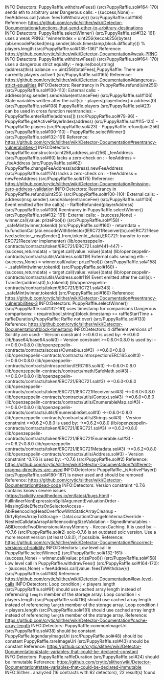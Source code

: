 INFO:Detectors:
PuppyRaffle.withdrawFees() (src/PuppyRaffle.sol#164-170) sends eth to arbitrary user
        Dangerous calls:
        - (success,None) = feeAddress.call{value: feesToWithdraw}() (src/PuppyRaffle.sol#168)
Reference: https://github.com/crytic/slither/wiki/Detector-Documentation#functions-that-send-ether-to-arbitrary-destinations
INFO:Detectors:
PuppyRaffle.selectWinner() (src/PuppyRaffle.sol#132-161) uses a weak PRNG: "winnerIndex = uint256(keccak256(bytes)(abi.encodePacked(msg.sender,block.timestamp,block.difficulty))) % players.length (src/PuppyRaffle.sol#135-136)" 
Reference: https://github.com/crytic/slither/wiki/Detector-Documentation#weak-PRNG
INFO:Detectors:
PuppyRaffle.withdrawFees() (src/PuppyRaffle.sol#164-170) uses a dangerous strict equality:
        - require(bool,string)(address(this).balance == uint256(totalFees),PuppyRaffle: There are currently players active!) (src/PuppyRaffle.sol#165)
Reference: https://github.com/crytic/slither/wiki/Detector-Documentation#dangerous-strict-equalities
INFO:Detectors:
Reentrancy in PuppyRaffle.refund(uint256) (src/PuppyRaffle.sol#100-110):
        External calls:
        - address(msg.sender).sendValue(entranceFee) (src/PuppyRaffle.sol#106)
        State variables written after the call(s):
        - players[playerIndex] = address(0) (src/PuppyRaffle.sol#108)
        PuppyRaffle.players (src/PuppyRaffle.sol#23) can be used in cross function reentrancies:
        - PuppyRaffle.enterRaffle(address[]) (src/PuppyRaffle.sol#79-96)
        - PuppyRaffle.getActivePlayerIndex(address) (src/PuppyRaffle.sol#115-124)
        - PuppyRaffle.players (src/PuppyRaffle.sol#23)
        - PuppyRaffle.refund(uint256) (src/PuppyRaffle.sol#100-110)
        - PuppyRaffle.selectWinner() (src/PuppyRaffle.sol#132-161)
Reference: https://github.com/crytic/slither/wiki/Detector-Documentation#reentrancy-vulnerabilities-1
INFO:Detectors:
PuppyRaffle.constructor(uint256,address,uint256)._feeAddress (src/PuppyRaffle.sol#60) lacks a zero-check on :
                - feeAddress = _feeAddress (src/PuppyRaffle.sol#62)
PuppyRaffle.changeFeeAddress(address).newFeeAddress (src/PuppyRaffle.sol#174) lacks a zero-check on :
                - feeAddress = newFeeAddress (src/PuppyRaffle.sol#175)
Reference: https://github.com/crytic/slither/wiki/Detector-Documentation#missing-zero-address-validation
INFO:Detectors:
Reentrancy in PuppyRaffle.refund(uint256) (src/PuppyRaffle.sol#100-110):
        External calls:
        - address(msg.sender).sendValue(entranceFee) (src/PuppyRaffle.sol#106)
        Event emitted after the call(s):
        - RaffleRefunded(playerAddress) (src/PuppyRaffle.sol#109)
Reentrancy in PuppyRaffle.selectWinner() (src/PuppyRaffle.sol#132-161):
        External calls:
        - (success,None) = winner.call{value: prizePool}() (src/PuppyRaffle.sol#158)
        - _safeMint(winner,tokenId) (src/PuppyRaffle.sol#160)
                - returndata = to.functionCall(abi.encodeWithSelector(IERC721Receiver(to).onERC721Received.selector,_msgSender(),from,tokenId,_data),ERC721: transfer to non ERC721Receiver implementer) (lib/openzeppelin-contracts/contracts/token/ERC721/ERC721.sol#441-447)
                - (success,returndata) = target.call{value: value}(data) (lib/openzeppelin-contracts/contracts/utils/Address.sol#119)
        External calls sending eth:
        - (success,None) = winner.call{value: prizePool}() (src/PuppyRaffle.sol#158)
        - _safeMint(winner,tokenId) (src/PuppyRaffle.sol#160)
                - (success,returndata) = target.call{value: value}(data) (lib/openzeppelin-contracts/contracts/utils/Address.sol#119)
        Event emitted after the call(s):
        - Transfer(address(0),to,tokenId) (lib/openzeppelin-contracts/contracts/token/ERC721/ERC721.sol#343)
                - _safeMint(winner,tokenId) (src/PuppyRaffle.sol#160)
Reference: https://github.com/crytic/slither/wiki/Detector-Documentation#reentrancy-vulnerabilities-3
INFO:Detectors:
PuppyRaffle.selectWinner() (src/PuppyRaffle.sol#132-161) uses timestamp for comparisons
        Dangerous comparisons:
        - require(bool,string)(block.timestamp >= raffleStartTime + raffleDuration,PuppyRaffle: Raffle not over) (src/PuppyRaffle.sol#133)
Reference: https://github.com/crytic/slither/wiki/Detector-Documentation#block-timestamp
INFO:Detectors:
4 different versions of Solidity are used:
        - Version constraint >=0.6.0 is used by:
                ->=0.6.0 (lib/base64/base64.sol#3)
        - Version constraint >=0.6.0<0.8.0 is used by:
                ->=0.6.0<0.8.0 (lib/openzeppelin-contracts/contracts/access/Ownable.sol#3)
                ->=0.6.0<0.8.0 (lib/openzeppelin-contracts/contracts/introspection/ERC165.sol#3)
                ->=0.6.0<0.8.0 (lib/openzeppelin-contracts/contracts/introspection/IERC165.sol#3)
                ->=0.6.0<0.8.0 (lib/openzeppelin-contracts/contracts/math/SafeMath.sol#3)
                ->=0.6.0<0.8.0 (lib/openzeppelin-contracts/contracts/token/ERC721/ERC721.sol#3)
                ->=0.6.0<0.8.0 (lib/openzeppelin-contracts/contracts/token/ERC721/IERC721Receiver.sol#3)
                ->=0.6.0<0.8.0 (lib/openzeppelin-contracts/contracts/utils/Context.sol#3)
                ->=0.6.0<0.8.0 (lib/openzeppelin-contracts/contracts/utils/EnumerableMap.sol#3)
                ->=0.6.0<0.8.0 (lib/openzeppelin-contracts/contracts/utils/EnumerableSet.sol#3)
                ->=0.6.0<0.8.0 (lib/openzeppelin-contracts/contracts/utils/Strings.sol#3)
        - Version constraint >=0.6.2<0.8.0 is used by:
                ->=0.6.2<0.8.0 (lib/openzeppelin-contracts/contracts/token/ERC721/IERC721.sol#3)
                ->=0.6.2<0.8.0 (lib/openzeppelin-contracts/contracts/token/ERC721/IERC721Enumerable.sol#3)
                ->=0.6.2<0.8.0 (lib/openzeppelin-contracts/contracts/token/ERC721/IERC721Metadata.sol#3)
                ->=0.6.2<0.8.0 (lib/openzeppelin-contracts/contracts/utils/Address.sol#3)
        - Version constraint ^0.7.6 is used by:
                -^0.7.6 (src/PuppyRaffle.sol#2)
Reference: https://github.com/crytic/slither/wiki/Detector-Documentation#different-pragma-directives-are-used
INFO:Detectors:
PuppyRaffle._isActivePlayer() (src/PuppyRaffle.sol#180-187) is never used and should be removed
Reference: https://github.com/crytic/slither/wiki/Detector-Documentation#dead-code
INFO:Detectors:
Version constraint ^0.7.6 contains known severe issues (https://solidity.readthedocs.io/en/latest/bugs.html)
        - FullInlinerNonExpressionSplitArgumentEvaluationOrder
        - MissingSideEffectsOnSelectorAccess
        - AbiReencodingHeadOverflowWithStaticArrayCleanup
        - DirtyBytesArrayToStorage
        - DataLocationChangeInInternalOverride
        - NestedCalldataArrayAbiReencodingSizeValidation
        - SignedImmutables
        - ABIDecodeTwoDimensionalArrayMemory
        - KeccakCaching.
It is used by:
        - ^0.7.6 (src/PuppyRaffle.sol#2)
solc-0.7.6 is an outdated solc version. Use a more recent version (at least 0.8.0), if possible.
Reference: https://github.com/crytic/slither/wiki/Detector-Documentation#incorrect-versions-of-solidity
INFO:Detectors:
Low level call in PuppyRaffle.selectWinner() (src/PuppyRaffle.sol#132-161):
        - (success,None) = winner.call{value: prizePool}() (src/PuppyRaffle.sol#158)
Low level call in PuppyRaffle.withdrawFees() (src/PuppyRaffle.sol#164-170):
        - (success,None) = feeAddress.call{value: feesToWithdraw}() (src/PuppyRaffle.sol#168)
Reference: https://github.com/crytic/slither/wiki/Detector-Documentation#low-level-calls
INFO:Detectors:
Loop condition j < players.length (src/PuppyRaffle.sol#91) should use cached array length instead of referencing `length` member of the storage array.
 Loop condition i < players.length (src/PuppyRaffle.sol#116) should use cached array length instead of referencing `length` member of the storage array.
 Loop condition i < players.length (src/PuppyRaffle.sol#181) should use cached array length instead of referencing `length` member of the storage array.
 Reference: https://github.com/crytic/slither/wiki/Detector-Documentation#cache-array-length
INFO:Detectors:
PuppyRaffle.commonImageUri (src/PuppyRaffle.sol#38) should be constant 
PuppyRaffle.legendaryImageUri (src/PuppyRaffle.sol#48) should be constant 
PuppyRaffle.rareImageUri (src/PuppyRaffle.sol#43) should be constant 
Reference: https://github.com/crytic/slither/wiki/Detector-Documentation#state-variables-that-could-be-declared-constant
INFO:Detectors:
PuppyRaffle.raffleDuration (src/PuppyRaffle.sol#24) should be immutable 
Reference: https://github.com/crytic/slither/wiki/Detector-Documentation#state-variables-that-could-be-declared-immutable
INFO:Slither:. analyzed (16 contracts with 92 detectors), 22 result(s) found